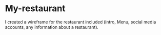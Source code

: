 # My-restaurant
I created a wireframe for the restaurant included
(intro, Menu, social media accounts, any information about a restaurant).

